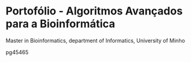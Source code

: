 # Portofólio - Algoritmos Avançados para a Bioinformática
Master in Bioinformatics, department of Informatics, University of Minho


pg45465
